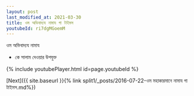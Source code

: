 ```yaml
---
layout: post
last_modified_at: 2021-03-30
title: ওম অভিবাদ্যয নামায গা টাইমস
youtubeId: ri7dgMGoemM
---
```

 
 
 ওম অভিবাদ্যয নামায  
 
 -  কে সালাম দেওয়ার উপযুক্ত 
 
  
 
  
 
 
 
 
 
 


{% include youtubePlayer.html id=page.youtubeId %}
 
[Next]({{ site.baseurl }}{% link  split1/_posts/2016-07-22-ওম মহাকারমানে নামায গা টাইমস.md%})
 
